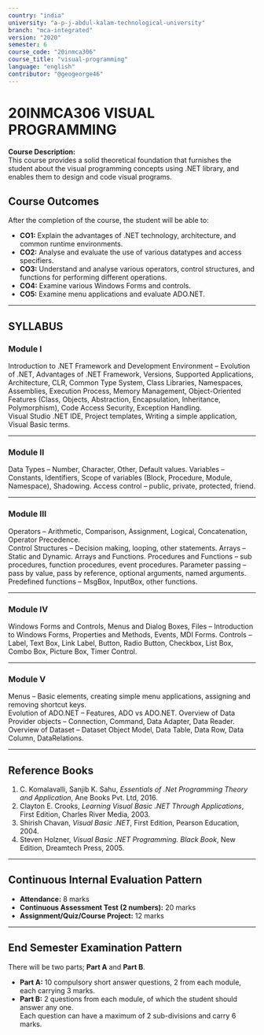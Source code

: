 ```yaml
---
country: "india"
university: "a-p-j-abdul-kalam-technological-university"
branch: "mca-integrated"
version: "2020"
semester: 6
course_code: "20inmca306"
course_title: "visual-programming"
language: "english"
contributor: "@geogeorge46"
---
```


# 20INMCA306 VISUAL PROGRAMMING

**Course Description:**  
This course provides a solid theoretical foundation that furnishes the student about the visual programming concepts using .NET library, and enables them to design and code visual programs.

## Course Outcomes

After the completion of the course, the student will be able to:

- **CO1:** Explain the advantages of .NET technology, architecture, and common runtime environments.  
- **CO2:** Analyse and evaluate the use of various datatypes and access specifiers.  
- **CO3:** Understand and analyse various operators, control structures, and functions for performing different operations.  
- **CO4:** Examine various Windows Forms and controls.  
- **CO5:** Examine menu applications and evaluate ADO.NET.

---

## SYLLABUS

### **Module I**
Introduction to .NET Framework and Development Environment – Evolution of .NET, Advantages of .NET Framework, Versions, Supported Applications, Architecture, CLR, Common Type System, Class Libraries, Namespaces, Assemblies, Execution Process, Memory Management, Object-Oriented Features (Class, Objects, Abstraction, Encapsulation, Inheritance, Polymorphism), Code Access Security, Exception Handling.  
Visual Studio .NET IDE, Project templates, Writing a simple application, Visual Basic terms.

---

### **Module II**
Data Types – Number, Character, Other, Default values. Variables – Constants, Identifiers, Scope of variables (Block, Procedure, Module, Namespace), Shadowing. Access control – public, private, protected, friend.

---

### **Module III**
Operators – Arithmetic, Comparison, Assignment, Logical, Concatenation, Operator Precedence.  
Control Structures – Decision making, looping, other statements. Arrays – Static and Dynamic. Arrays and Functions. Procedures and Functions – sub procedures, function procedures, event procedures. Parameter passing – pass by value, pass by reference, optional arguments, named arguments. Predefined functions – MsgBox, InputBox, other functions.

---

### **Module IV**
Windows Forms and Controls, Menus and Dialog Boxes, Files – Introduction to Windows Forms, Properties and Methods, Events, MDI Forms. Controls – Label, Text Box, Link Label, Button, Radio Button, Checkbox, List Box, Combo Box, Picture Box, Timer Control.

---

### **Module V**
Menus – Basic elements, creating simple menu applications, assigning and removing shortcut keys.  
Evolution of ADO.NET – Features, ADO vs ADO.NET. Overview of Data Provider objects – Connection, Command, Data Adapter, Data Reader. Overview of Dataset – Dataset Object Model, Data Table, Data Row, Data Column, DataRelations.

---

## Reference Books

1. C. Komalavalli, Sanjib K. Sahu, *Essentials of .Net Programming Theory and Application*, Ane Books Pvt. Ltd, 2016.  
2. Clayton E. Crooks, *Learning Visual Basic .NET Through Applications*, First Edition, Charles River Media, 2003.  
3. Shirish Chavan, *Visual Basic .NET*, First Edition, Pearson Education, 2004.  
4. Steven Holzner, *Visual Basic .NET Programming. Black Book*, New Edition, Dreamtech Press, 2005.

---

## Continuous Internal Evaluation Pattern

- **Attendance:** 8 marks  
- **Continuous Assessment Test (2 numbers):** 20 marks  
- **Assignment/Quiz/Course Project:** 12 marks  

---

## End Semester Examination Pattern

There will be two parts; **Part A** and **Part B**.  
- **Part A:** 10 compulsory short answer questions, 2 from each module, each carrying 3 marks.  
- **Part B:** 2 questions from each module, of which the student should answer any one.  
Each question can have a maximum of 2 sub-divisions and carry 6 marks.
